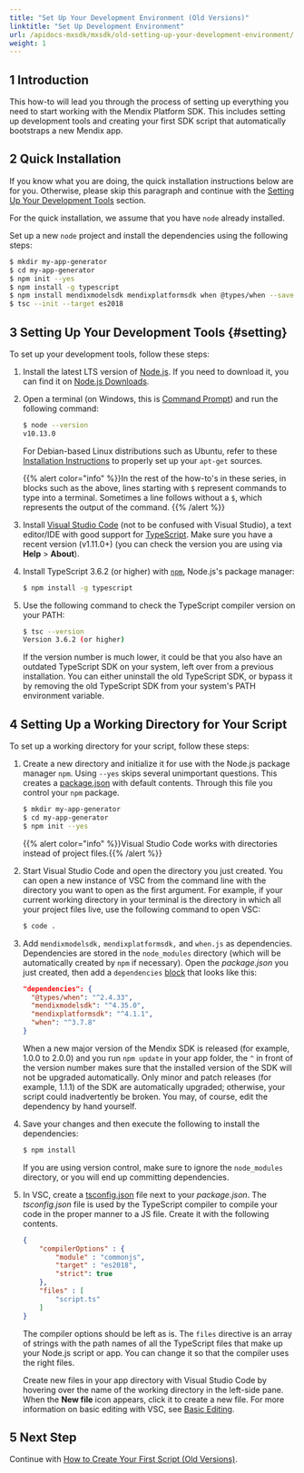 ```yaml
---
title: "Set Up Your Development Environment (Old Versions)"
linktitle: "Set Up Development Environment"
url: /apidocs-mxsdk/mxsdk/old-setting-up-your-development-environment/
weight: 1
---
```


## 1 Introduction

This how-to will lead you through the process of setting up everything you need to start working with the Mendix Platform SDK. This includes setting up development tools and creating your first SDK script that automatically bootstraps a new Mendix app.

## 2 Quick Installation

If you know what you are doing, the quick installation instructions below are for you. Otherwise, please skip this paragraph and continue with the [Setting Up Your Development Tools](#setting) section.

For the quick installation, we assume that you have `node` already installed. 

Set up a new `node` project and install the dependencies using the following steps:

```bash
$ mkdir my-app-generator
$ cd my-app-generator
$ npm init --yes
$ npm install -g typescript
$ npm install mendixmodelsdk mendixplatformsdk when @types/when --save
$ tsc --init --target es2018
```

## 3 Setting Up Your Development Tools {#setting}

To set up your development tools, follow these steps:

1. Install the latest LTS version of [Node.js](https://nodejs.org/). If you need to download it, you can find it on [Node.js Downloads](https://nodejs.org/en/download/releases/).
2. Open a terminal (on Windows, this is [Command Prompt](https://docs.microsoft.com/en-us/windows-server/administration/windows-commands/windows-commands)) and run the following command:

    ```bash
    $ node --version
    v10.13.0
    ```

    For Debian-based Linux distributions such as Ubuntu, refer to these [Installation Instructions](https://github.com/nodesource/distributions#user-content-installation-instructions) to properly set up your `apt-get` sources.

    {{% alert color="info" %}}In the rest of the how-to's in these series, in blocks such as the above, lines starting with `$` represent commands to type into a terminal. Sometimes a line follows without a `$`, which represents the output of the command.
    {{% /alert %}}

3. Install [Visual Studio Code](https://code.visualstudio.com/) (not to be confused with Visual Studio), a text editor/IDE with good support for [TypeScript](https://www.typescriptlang.org/). Make sure you have a recent version (v1.11.0+) (you can check the version you are using via **Help** > **About**).
4. Install TypeScript 3.6.2 (or higher) with [`npm`](https://www.npmjs.com/), Node.js's package manager:

    ```bash {linenos=false}
    $ npm install -g typescript
    ```

5. Use the following command to check the TypeScript compiler version on your PATH:

    ```bash
    $ tsc --version
    Version 3.6.2 (or higher)
    ```

    If the version number is much lower, it could be that you also have an outdated TypeScript SDK on your system, left over from a previous installation. You can either uninstall the old TypeScript SDK, or bypass it by removing the old TypeScript SDK from your system's PATH environment variable.

## 4 Setting Up a Working Directory for Your Script

To set up a working directory for your script, follow these steps:

1. Create a new directory and initialize it for use with the Node.js package manager `npm`. Using `--yes` skips several unimportant questions. This creates a [package.json](https://docs.npmjs.com/files/package.json) with default contents. Through this file you control your `npm` package. 

    ```bash
    $ mkdir my-app-generator
    $ cd my-app-generator
    $ npm init --yes
    ```

    {{% alert color="info" %}}Visual Studio Code works with directories instead of project files.{{% /alert %}}

2. Start Visual Studio Code and open the directory you just created. You can open a new instance of VSC from the command line with the directory you want to open as the first argument. For example, if your current working directory in your terminal is the directory in which all your project files live, use the following command to open VSC:

    ```bash {linenos=false}
    $ code .
    ```

3. Add `mendixmodelsdk,` `mendixplatformsdk,` and `when.js` as dependencies. Dependencies are stored in the `node_modules` directory (which will be automatically created by `npm` if necessary). Open the *package.json* you just created, then add a `dependencies` [block](https://docs.npmjs.com/files/package.json#dependencies) that looks like this:

    ```json
    "dependencies": {
      "@types/when": "^2.4.33",
      "mendixmodelsdk": "^4.35.0",
      "mendixplatformsdk": "^4.1.1",
      "when": "^3.7.8"
    }
    ```

    When a new major version of the Mendix SDK is released (for example, 1.0.0 to 2.0.0) and you run `npm update` in your app folder, the `^` in front of the version number makes sure that the installed version of the SDK will not be upgraded automatically. Only minor and patch releases (for example, 1.1.1) of the SDK are automatically upgraded; otherwise, your script could inadvertently be broken. You may, of course, edit the dependency by hand yourself.

4. Save your changes and then execute the following to install the dependencies:

    ```bash {linenos=false}
    $ npm install
    ```

    If you are using version control, make sure to ignore the `node_modules` directory, or you will end up committing dependencies.

5. In VSC, create a [tsconfig.json](https://github.com/Microsoft/TypeScript/wiki/tsconfig.json) file next to your *package.json*. The *tsconfig.json* file is used by the TypeScript compiler to compile your code in the proper manner to a JS file. Create it with the following contents. 

    ```json
    {
    	"compilerOptions" : {
    		"module" : "commonjs",
    		"target" : "es2018",
            "strict": true
    	},
    	"files" : [
    		"script.ts"
    	]
    }
    ```

    The compiler options should be left as is. The `files` directive is an array of strings with the path names of all the TypeScript files that make up your Node.js script or app. You can change it so that the compiler uses the right files.

    Create new files in your app directory with Visual Studio Code by hovering over the name of the working directory in the left-side pane. When the **New file** icon appears, click it to create a new file. For more information on basic editing with VSC, see [Basic Editing](https://code.visualstudio.com/Docs/editor/codebasics).

## 5 Next Step

Continue with [How to Create Your First Script (Old Versions)](/apidocs-mxsdk/mxsdk/old-creating-your-first-script/).
